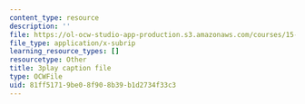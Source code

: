 ```yaml
---
content_type: resource
description: ''
file: https://ol-ocw-studio-app-production.s3.amazonaws.com/courses/15-s21-nuts-and-bolts-of-business-plans-january-iap-2014/81ff51719be08f908b39b1d2734f33c3_9upRT5T7drI.srt
file_type: application/x-subrip
learning_resource_types: []
resourcetype: Other
title: 3play caption file
type: OCWFile
uid: 81ff5171-9be0-8f90-8b39-b1d2734f33c3
---
```

